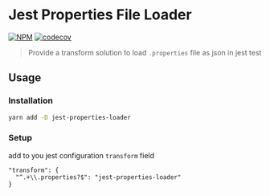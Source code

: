 # Jest Properties File Loader

[![NPM](https://img.shields.io/npm/v/jest-properties-loader.svg)](https://www.npmjs.com/package/jest-properties-loader)
[![codecov](https://codecov.io/gh/aquariuslt/jest-properties-loader/branch/master/graph/badge.svg)](https://codecov.io/gh/aquariuslt/jest-properties-loader)

> Provide a transform solution to load `.properties` file as json in jest test


## Usage


### Installation

```bash
yarn add -D jest-properties-loader
```

### Setup

add to you jest configuration `transform` field

```
"transform": {
  "^.+\\.properties?$": "jest-properties-loader"
}
```
